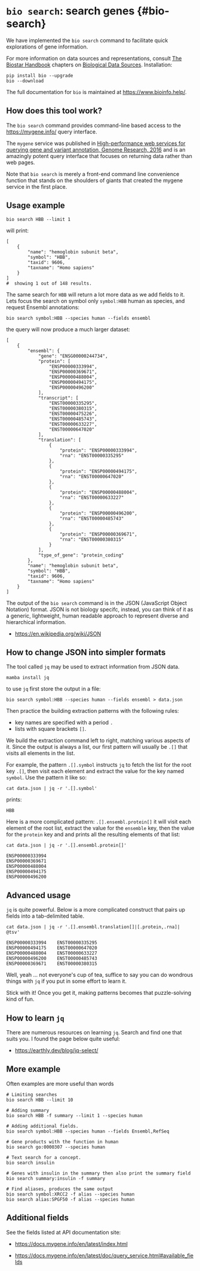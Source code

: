 # `bio search`: search genes {#bio-search}

We have implemented the `bio search` command to facilitate quick explorations of gene information.

For more information on data sources and representations, consult [The Biostar Handbook][book] chapters on [Biological Data Sources][datasource]. Installation:

[datasource]: https://www.biostarhandbook.com/biological-data-sources.html
[book]: https://www.biostarhandbook.com

    pip install bio --upgrade
    bio --download

The full documentation for `bio` is maintained at <https://www.bioinfo.help/>.

## How does this tool work?

The `bio search` command provides command-line based access to the https://mygene.info/ query interface.

The `mygene` service was published in [High-performance web services for querying gene and variant annotation, Genome Research, 2016][mygene] and is an amazingly potent query interface that focuses on returning data rather than web pages.

Note that `bio search` is merely a front-end command line convenience function that stands on the shoulders of giants that created the mygene service in the first place.

[mygene]: https://genomebiology.biomedcentral.com/articles/10.1186/s13059-016-0953-9

## Usage example

    bio search HBB --limit 1

will print:

    [
        {
            "name": "hemoglobin subunit beta",
            "symbol": "HBB",
            "taxid": 9606,
            "taxname": "Homo sapiens"
        }
    ]
    #  showing 1 out of 148 results.

The same search for `HBB` will return a lot more data as we add fields to it. Lets focus the search on symbol only `symbol:HBB`  human as species, and request Ensembl annotations:

    bio search symbol:HBB --species human --fields ensembl

the query will now produce a much larger dataset:

    [
        {
            "ensembl": {
                "gene": "ENSG00000244734",
                "protein": [
                    "ENSP00000333994",
                    "ENSP00000369671",
                    "ENSP00000488004",
                    "ENSP00000494175",
                    "ENSP00000496200"
                ],
                "transcript": [
                    "ENST00000335295",
                    "ENST00000380315",
                    "ENST00000475226",
                    "ENST00000485743",
                    "ENST00000633227",
                    "ENST00000647020"
                ],
                "translation": [
                    {
                        "protein": "ENSP00000333994",
                        "rna": "ENST00000335295"
                    },
                    {
                        "protein": "ENSP00000494175",
                        "rna": "ENST00000647020"
                    },
                    {
                        "protein": "ENSP00000488004",
                        "rna": "ENST00000633227"
                    },
                    {
                        "protein": "ENSP00000496200",
                        "rna": "ENST00000485743"
                    },
                    {
                        "protein": "ENSP00000369671",
                        "rna": "ENST00000380315"
                    }
                ],
                "type_of_gene": "protein_coding"
            },
            "name": "hemoglobin subunit beta",
            "symbol": "HBB",
            "taxid": 9606,
            "taxname": "Homo sapiens"
        }
    ]

The output of the `bio search` command is in the JSON (JavaScript Object Notation) format.  JSON is not biology specifc, instead, you can think of it as a generic, lightweight, human readable approach to represent diverse and hierarchical information.

* https://en.wikipedia.org/wiki/JSON

## How to change JSON into simpler formats

The tool called `jq` may be used to extract information from JSON data.

    mamba install jq

to use `jq` first store the output in a file:

    bio search symbol:HBB --species human --fields ensembl > data.json

Then practice the building extraction patterns with the following rules:

* key names are specified with a period `.`
* lists with square brackets `[]`.

We build the extraction command left to right, matching various aspects of it. Since the output is always a list, our first pattern will usually be `.[]` that visits all elements in the list.

For example, the pattern  `.[].symbol` instructs `jq` to fetch the list for the root key `.[]`, then visit each element and extract the value for the key named `symbol`. Use the pattern it like so:

    cat data.json | jq -r '.[].symbol'

prints:

    HBB

Here is a more complicated pattern: `.[].ensembl.protein[]` it will visit each element of the root list, extract the value for the `ensemble` key, then the value for the `protein` key and and prints all the resulting elements of that list:

    cat data.json | jq -r '.[].ensembl.protein[]'

    ENSP00000333994
    ENSP00000369671
    ENSP00000488004
    ENSP00000494175
    ENSP00000496200

## Advanced usage

`jq` is quite powerful. Below is a more complicated construct that  pairs up fields into a tab-delimited table.

    cat data.json | jq -r '.[].ensembl.translation[]|[.protein,.rna]| @tsv'

    ENSP00000333994    ENST00000335295
    ENSP00000494175    ENST00000647020
    ENSP00000488004    ENST00000633227
    ENSP00000496200    ENST00000485743
    ENSP00000369671    ENST00000380315

Well, yeah ... not everyone's cup of tea, suffice to say you can do wondrous things with `jq` if you put in some effort to learn it.

Stick with it! Once you get it, making patterns becomes that puzzle-solving kind of fun.

## How to learn `jq`

There are numerous resources on learning `jq`. Search and find one that suits you. I found the page below quite useful:

* https://earthly.dev/blog/jq-select/


## More example


Often examples are more useful than words

    # Limiting searches
    bio search HBB --limit 10

    # Adding summary
    bio search HBB -f summary --limit 1 --species human

    # Adding additional fields.
    bio search symbol:HBB --species human --fields Ensembl,RefSeq

    # Gene products with the function in human
    bio search go:0000307 --species human

    # Text search for a concept.
    bio search insulin

    # Genes with insulin in the summary then also print the summary field
    bio search summary:insulin -f summary

    # Find aliases, produces the same output
    bio search symbol:XRCC2 -f alias --species human
    bio search alias:SPGF50 -f alias --species human

## Additional fields

See the fields listed at API documentation site:

* https://docs.mygene.info/en/latest/index.html

* https://docs.mygene.info/en/latest/doc/query_service.html#available_fields
